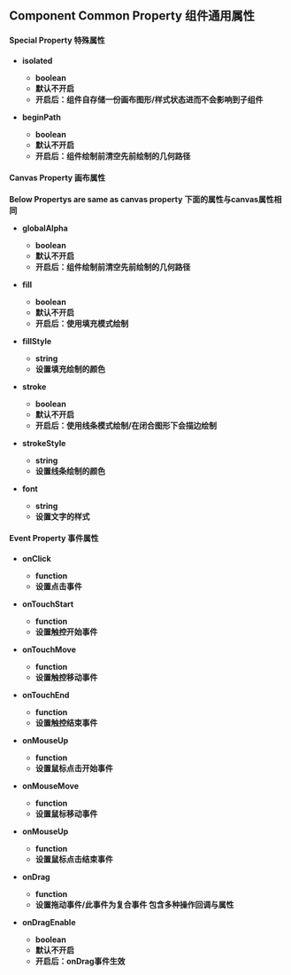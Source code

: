 ## Component Common Property 组件通用属性

#### Special Property 特殊属性

- **isolated**
  - **boolean**
  - **默认不开启**
  - **开启后：组件自存储一份画布图形/样式状态进而不会影响到子组件**

- **beginPath**
  - **boolean**
  - **默认不开启**
  - **开启后：组件绘制前清空先前绘制的几何路径**

#### Canvas Property 画布属性

**Below Propertys are same as canvas property**
**下面的属性与canvas属性相同**

- **globalAlpha**
  - **boolean**
  - **默认不开启**
  - **开启后：组件绘制前清空先前绘制的几何路径**

- **fill**
  - **boolean**
  - **默认不开启**
  - **开启后：使用填充模式绘制**

- **fillStyle**
  - **string**
  - **设置填充绘制的颜色**

- **stroke**
  - **boolean**
  - **默认不开启**
  - **开启后：使用线条模式绘制/在闭合图形下会描边绘制**

- **strokeStyle**
  - **string**
  - **设置线条绘制的颜色**

- **font**
  - **string**
  - **设置文字的样式**

#### Event Property 事件属性

- **onClick**
  - **function**
  - **设置点击事件**

- **onTouchStart**
  - **function**
  - **设置触控开始事件**

- **onTouchMove**
  - **function**
  - **设置触控移动事件**

- **onTouchEnd**
  - **function**
  - **设置触控结束事件**

- **onMouseUp**
  - **function**
  - **设置鼠标点击开始事件**

- **onMouseMove**
  - **function**
  - **设置鼠标移动事件**

- **onMouseUp**
  - **function**
  - **设置鼠标点击结束事件**

- **onDrag**
  - **function**
  - **设置拖动事件/此事件为复合事件 包含多种操作回调与属性**

- **onDragEnable**
  - **boolean**
  - **默认不开启**
  - **开启后：onDrag事件生效**
